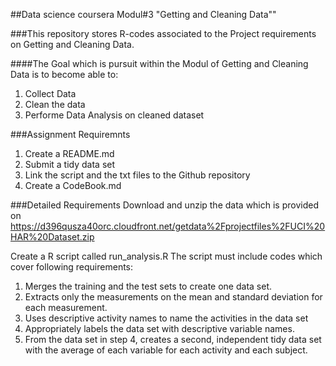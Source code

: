 ##Data science coursera Modul#3 "Getting and Cleaning Data""

###This repository stores R-codes associated to the Project requirements on Getting and Cleaning Data.

####The Goal which is pursuit within the Modul of Getting and Cleaning Data is to become able to:
1. Collect Data
2. Clean the data
3. Performe Data Analysis on cleaned dataset


###Assignment Requiremnts
1. Create a README.md
2. Submit a tidy data set 
3. Link the script and the txt files to the Github repository
4. Create a CodeBook.md

###Detailed Requirements
Download and unzip the data which is provided on https://d396qusza40orc.cloudfront.net/getdata%2Fprojectfiles%2FUCI%20HAR%20Dataset.zip 

Create a R script called run_analysis.R
The script must include codes which cover following requirements:

1.  Merges the training and the test sets to create one data set.
2.  Extracts only the measurements on the mean and standard deviation for each measurement. 
3.  Uses descriptive activity names to name the activities in the data set
4.  Appropriately labels the data set with descriptive variable names. 
5.  From the data set in step 4, creates a second, independent tidy data set with the average of each variable for each activity and each subject.





